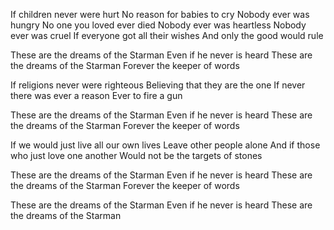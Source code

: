 If children never were hurt
No reason for babies to cry
Nobody ever was hungry
No one you loved ever died
Nobody ever was heartless
Nobody ever was cruel
If everyone got all their wishes
And only the good would rule

These are the dreams of the Starman
Even if he never is heard
These are the dreams of the Starman
Forever the keeper of words

If religions never were righteous
Believing that they are the one
If never there was ever a reason
Ever to fire a gun

These are the dreams of the Starman
Even if he never is heard
These are the dreams of the Starman
Forever the keeper of words

If we would just live all our own lives
Leave other people alone
And if those who just love one another
Would not be the targets of stones

These are the dreams of the Starman
Even if he never is heard
These are the dreams of the Starman
Forever the keeper of words

These are the dreams of the Starman
Even if he never is heard
These are the dreams of the Starman
